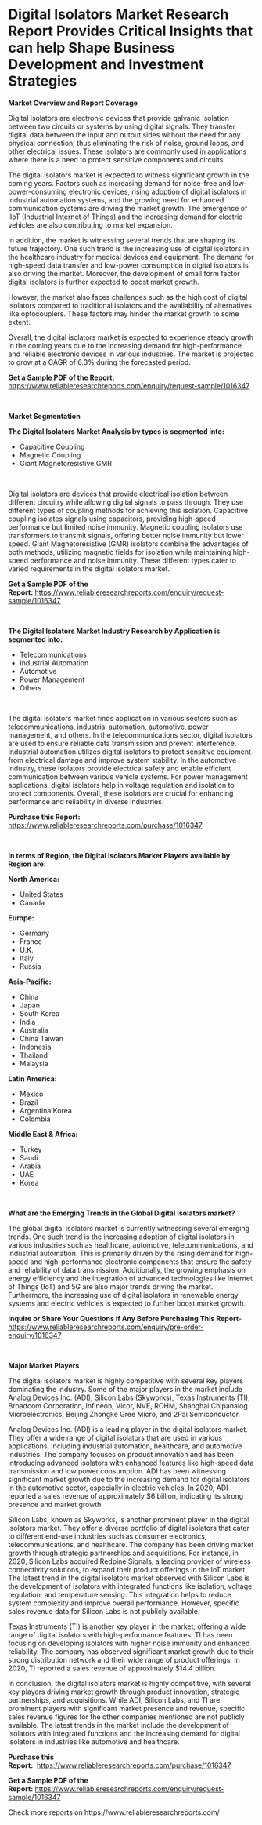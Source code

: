 <p><h1>Digital Isolators Market Research Report Provides Critical Insights that can help Shape Business Development and Investment Strategies</h1></p><p><strong>Market Overview and Report Coverage</strong></p>
<p><p>Digital isolators are electronic devices that provide galvanic isolation between two circuits or systems by using digital signals. They transfer digital data between the input and output sides without the need for any physical connection, thus eliminating the risk of noise, ground loops, and other electrical issues. These isolators are commonly used in applications where there is a need to protect sensitive components and circuits.</p><p>The digital isolators market is expected to witness significant growth in the coming years. Factors such as increasing demand for noise-free and low-power-consuming electronic devices, rising adoption of digital isolators in industrial automation systems, and the growing need for enhanced communication systems are driving the market growth. The emergence of IIoT (Industrial Internet of Things) and the increasing demand for electric vehicles are also contributing to market expansion.</p><p>In addition, the market is witnessing several trends that are shaping its future trajectory. One such trend is the increasing use of digital isolators in the healthcare industry for medical devices and equipment. The demand for high-speed data transfer and low-power consumption in digital isolators is also driving the market. Moreover, the development of small form factor digital isolators is further expected to boost market growth.</p><p>However, the market also faces challenges such as the high cost of digital isolators compared to traditional isolators and the availability of alternatives like optocouplers. These factors may hinder the market growth to some extent.</p><p>Overall, the digital isolators market is expected to experience steady growth in the coming years due to the increasing demand for high-performance and reliable electronic devices in various industries. The market is projected to grow at a CAGR of 6.3% during the forecasted period.</p></p>
<p><strong>Get a Sample PDF of the Report:</strong> <a href="https://www.reliableresearchreports.com/enquiry/request-sample/1016347">https://www.reliableresearchreports.com/enquiry/request-sample/1016347</a></p>
<p>&nbsp;</p>
<p><strong>Market Segmentation</strong></p>
<p><strong>The Digital Isolators Market Analysis by types is segmented into:</strong></p>
<p><ul><li>Capacitive Coupling</li><li>Magnetic Coupling</li><li>Giant Magnetoresistive GMR</li></ul></p>
<p>&nbsp;</p>
<p><p>Digital isolators are devices that provide electrical isolation between different circuitry while allowing digital signals to pass through. They use different types of coupling methods for achieving this isolation. Capacitive coupling isolates signals using capacitors, providing high-speed performance but limited noise immunity. Magnetic coupling isolators use transformers to transmit signals, offering better noise immunity but lower speed. Giant Magnetoresistive (GMR) isolators combine the advantages of both methods, utilizing magnetic fields for isolation while maintaining high-speed performance and noise immunity. These different types cater to varied requirements in the digital isolators market.</p></p>
<p><strong>Get a Sample PDF of the Report:</strong>&nbsp;<a href="https://www.reliableresearchreports.com/enquiry/request-sample/1016347">https://www.reliableresearchreports.com/enquiry/request-sample/1016347</a></p>
<p>&nbsp;</p>
<p><strong>The Digital Isolators Market Industry Research by Application is segmented into:</strong></p>
<p><ul><li>Telecommunications</li><li>Industrial Automation</li><li>Automotive</li><li>Power Management</li><li>Others</li></ul></p>
<p>&nbsp;</p>
<p><p>The digital isolators market finds application in various sectors such as telecommunications, industrial automation, automotive, power management, and others. In the telecommunications sector, digital isolators are used to ensure reliable data transmission and prevent interference. Industrial automation utilizes digital isolators to protect sensitive equipment from electrical damage and improve system stability. In the automotive industry, these isolators provide electrical safety and enable efficient communication between various vehicle systems. For power management applications, digital isolators help in voltage regulation and isolation to protect components. Overall, these isolators are crucial for enhancing performance and reliability in diverse industries.</p></p>
<p><strong>Purchase this Report:</strong>&nbsp; <a href="https://www.reliableresearchreports.com/purchase/1016347">https://www.reliableresearchreports.com/purchase/1016347</a></p>
<p>&nbsp;</p>
<p><strong>In terms of Region, the Digital Isolators Market Players available by Region are:</strong></p>
<p>
    <p> <strong> North America: </strong>
        <ul>
            <li>United States</li>
            <li>Canada</li>
        </ul>
        </p> 
    <p> <strong> Europe: </strong>
        <ul>
            <li>Germany</li>
            <li>France</li>
            <li>U.K.</li>
            <li>Italy</li>
            <li>Russia</li>
        </ul>
        </p> 
    <p> <strong> Asia-Pacific: </strong>
        <ul>
            <li>China</li>
            <li>Japan</li>
            <li>South Korea</li>
            <li>India</li>
            <li>Australia</li>
            <li>China Taiwan</li>
            <li>Indonesia</li>
            <li>Thailand</li>
            <li>Malaysia</li>
        </ul>
        </p> 
    <p> <strong> Latin America: </strong>
        <ul>
            <li>Mexico</li>
            <li>Brazil</li>
            <li>Argentina Korea</li>
            <li>Colombia</li>
        </ul>
        </p> 
    <p> <strong> Middle East & Africa: </strong>
        <ul>
            <li>Turkey</li>
            <li>Saudi</li>
            <li>Arabia</li>
            <li>UAE</li>
            <li>Korea</li>
        </ul>
    </p>
    </p>
<p>&nbsp;</p>
<p><strong>What are the Emerging Trends in the Global Digital Isolators market?</strong></p>
<p><p>The global digital isolators market is currently witnessing several emerging trends. One such trend is the increasing adoption of digital isolators in various industries such as healthcare, automotive, telecommunications, and industrial automation. This is primarily driven by the rising demand for high-speed and high-performance electronic components that ensure the safety and reliability of data transmission. Additionally, the growing emphasis on energy efficiency and the integration of advanced technologies like Internet of Things (IoT) and 5G are also major trends driving the market. Furthermore, the increasing use of digital isolators in renewable energy systems and electric vehicles is expected to further boost market growth.</p></p>
<p><strong>Inquire or Share Your Questions If Any Before Purchasing This Report</strong>- <a href="https://www.reliableresearchreports.com/enquiry/pre-order-enquiry/1016347">https://www.reliableresearchreports.com/enquiry/pre-order-enquiry/1016347</a></p>
<p>&nbsp;</p>
<p><strong>Major Market Players</strong></p>
<p><p>The digital isolators market is highly competitive with several key players dominating the industry. Some of the major players in the market include Analog Devices Inc. (ADI), Silicon Labs (Skyworks), Texas Instruments (TI), Broadcom Corporation, Infineon, Vicor, NVE, ROHM, Shanghai Chipanalog Microelectronics, Beijing Zhongke Gree Micro, and 2Pai Semiconductor. </p><p>Analog Devices Inc. (ADI) is a leading player in the digital isolators market. They offer a wide range of digital isolators that are used in various applications, including industrial automation, healthcare, and automotive industries. The company focuses on product innovation and has been introducing advanced isolators with enhanced features like high-speed data transmission and low power consumption. ADI has been witnessing significant market growth due to the increasing demand for digital isolators in the automotive sector, especially in electric vehicles. In 2020, ADI reported a sales revenue of approximately $6 billion, indicating its strong presence and market growth.</p><p>Silicon Labs, known as Skyworks, is another prominent player in the digital isolators market. They offer a diverse portfolio of digital isolators that cater to different end-use industries such as consumer electronics, telecommunications, and healthcare. The company has been driving market growth through strategic partnerships and acquisitions. For instance, in 2020, Silicon Labs acquired Redpine Signals, a leading provider of wireless connectivity solutions, to expand their product offerings in the IoT market. The latest trend in the digital isolators market observed with Silicon Labs is the development of isolators with integrated functions like isolation, voltage regulation, and temperature sensing. This integration helps to reduce system complexity and improve overall performance. However, specific sales revenue data for Silicon Labs is not publicly available.</p><p>Texas Instruments (TI) is another key player in the market, offering a wide range of digital isolators with high-performance features. TI has been focusing on developing isolators with higher noise immunity and enhanced reliability. The company has observed significant market growth due to their strong distribution network and their wide range of product offerings. In 2020, TI reported a sales revenue of approximately $14.4 billion.</p><p>In conclusion, the digital isolators market is highly competitive, with several key players driving market growth through product innovation, strategic partnerships, and acquisitions. While ADI, Silicon Labs, and TI are prominent players with significant market presence and revenue, specific sales revenue figures for the other companies mentioned are not publicly available. The latest trends in the market include the development of isolators with integrated functions and the increasing demand for digital isolators in industries like automotive and healthcare.</p></p>
<p><strong>Purchase this Report:</strong>&nbsp;&nbsp;<a href="https://www.reliableresearchreports.com/purchase/1016347">https://www.reliableresearchreports.com/purchase/1016347</a></p>
<p></p>
<p><strong>Get a Sample PDF of the Report:</strong>&nbsp;<a href="https://www.reliableresearchreports.com/enquiry/request-sample/1016347">https://www.reliableresearchreports.com/enquiry/request-sample/1016347</a></p>
<p>Check more reports on https://www.reliableresearchreports.com/</p>